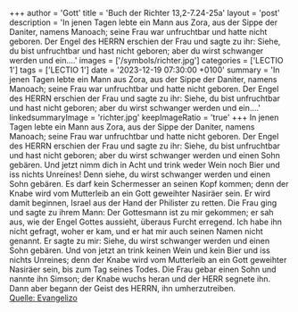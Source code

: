 +++
author = 'Gott'
title = 'Buch der Richter 13,2-7.24-25a'
layout = 'post'
description = 'In jenen Tagen lebte ein Mann aus Zora, aus der Sippe der Daniter, namens Manoach; seine Frau war unfruchtbar und hatte nicht geboren. Der Engel des HERRN erschien der Frau und sagte zu ihr: Siehe, du bist unfruchtbar und hast nicht geboren; aber du wirst schwanger werden und ein....'
images = ['/symbols/richter.jpg']
categories = ['LECTIO 1']
tags = ['LECTIO 1']
date = '2023-12-19 07:30:00 +0100'
summary = 'In jenen Tagen lebte ein Mann aus Zora, aus der Sippe der Daniter, namens Manoach; seine Frau war unfruchtbar und hatte nicht geboren. Der Engel des HERRN erschien der Frau und sagte zu ihr: Siehe, du bist unfruchtbar und hast nicht geboren; aber du wirst schwanger werden und ein....'
linkedsummaryImage = 'richter.jpg'
keepImageRatio = 'true'
+++
In jenen Tagen lebte ein Mann aus Zora, aus der Sippe der Daniter, namens Manoach; seine Frau war unfruchtbar und hatte nicht geboren.
Der Engel des HERRN erschien der Frau und sagte zu ihr: Siehe, du bist unfruchtbar und hast nicht geboren; aber du wirst schwanger werden und einen Sohn gebären.<!--more-->
Und jetzt nimm dich in Acht und trink weder Wein noch Bier und iss nichts Unreines!
Denn siehe, du wirst schwanger werden und einen Sohn gebären. Es darf kein Schermesser an seinen Kopf kommen; denn der Knabe wird vom Mutterleib an ein Gott geweihter Nasiräer sein. Er wird damit beginnen, Israel aus der Hand der Philister zu retten.
Die Frau ging und sagte zu ihrem Mann: Der Gottesmann ist zu mir gekommen; er sah aus, wie der Engel Gottes aussieht, überaus Furcht erregend. Ich habe ihn nicht gefragt, woher er kam, und er hat mir auch seinen Namen nicht genannt.
Er sagte zu mir: Siehe, du wirst schwanger werden und einen Sohn gebären. Und von jetzt an trink keinen Wein und kein Bier und iss nichts Unreines; denn der Knabe wird vom Mutterleib an ein Gott geweihter Nasiräer sein, bis zum Tag seines Todes.
Die Frau gebar einen Sohn und nannte ihn Simson; der Knabe wuchs heran und der HERR segnete ihn.
Dann aber begann der Geist des HERRN, ihn umherzutreiben.<br> [Quelle: Evangelizo](https://evangeliumtagfuertag.org/DE/gospel)